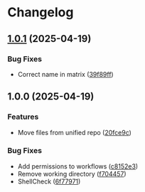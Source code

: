 # Changelog

## [1.0.1](https://github.com/MattKobayashi/container-irrd/compare/v1.0.0...v1.0.1) (2025-04-19)


### Bug Fixes

* Correct name in matrix ([39f89ff](https://github.com/MattKobayashi/container-irrd/commit/39f89ffaa6cc0678c8c9212cff8eb7d5df141cff))

## 1.0.0 (2025-04-19)


### Features

* Move files from unified repo ([20fce9c](https://github.com/MattKobayashi/container-irrd/commit/20fce9ca308b7a670a46fc430d4ab0de78e0dd7a))


### Bug Fixes

* Add permissions to workflows ([c8152e3](https://github.com/MattKobayashi/container-irrd/commit/c8152e317c7061952d49850304e5d678e6e2e951))
* Remove working directory ([f704457](https://github.com/MattKobayashi/container-irrd/commit/f7044572048eb948757c061486ad1685cbd361a4))
* ShellCheck ([6f77971](https://github.com/MattKobayashi/container-irrd/commit/6f77971e8754f9e62a2cae7a6ea8f26dd91ef183))
